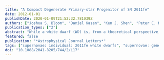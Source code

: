 ```yaml
---
title: "A Compact Degenerate Primary-star Progenitor of SN 2011fe"
date: 2012-01-01
publishDate: 2020-01-09T21:52:32.781039Z
authors: ["Joshua S. Bloom", "Daniel Kasen", "Ken J. Shen", "Peter E. Nugent", "Nathaniel R. Butler", "Melissa L. Graham", "D. Andrew Howell", "Ulrich Kolb", "Stefan Holmes", "Carole A. Haswell", "Vadim Burwitz", "Juan Rodriguez", "Mark Sullivan"]
publication_types: ["2"]
abstract: "While a white dwarf (WD) is, from a theoretical perspective, the most plausible primary star of a Type Ia supernova (SN Ia), many other candidates have not been formally ruled out. Shock energy deposited in the envelope of any exploding primary contributes to the early SN brightness and, since this radiation energy is degraded by expansion after the explosion, the diffusive luminosity depends on the initial primary radius. We present a new non-detection limit of the nearby SN Ia 2011fe, obtained at a time that appears to be just 4 hr after explosion, allowing us to directly constrain the initial primary radius (R$_p$ ). Coupled with the non-detection of a quiescent X-ray counterpart and the inferred synthesized $^56$Ni mass, we show that R$_p$ &lt;åisebox-0.5ex  0.02 R $_☉$ (a factor of five smaller than previously inferred), that the average density of the primary must be o̊$_ p $ &gt; 10$^4$ g cm$^-3$, and that the effective temperature must be less than a few × 10$^5$ K. This rules out hydrogen-burning main-sequence stars and giants. Constructing the helium-burning and carbon-burning main sequences, we find that such objects are also excluded. By process of elimination, we find that only degeneracy-supported compact objects—WDs and neutron stars—are viable as the primary star of SN 2011fe. With few caveats, we also restrict the companion (secondary) star radius to R $_c$ &lt;rs̊ebox-0.5ex  0.1 R $_☉$, excluding Roche-lobe overflowing red giant and main-sequence companions to high significance."
featured: false
publication: "*Astrophysical Journal Letters*"
tags: ["supernovae: individual: 2011fe white dwarfs", "supernovae: general", "Astrophysics - High Energy Astrophysical Phenomena", "Astrophysics - Cosmology and Extragalactic Astrophysics"]
doi: "10.1088/2041-8205/744/2/L17"
---
```


